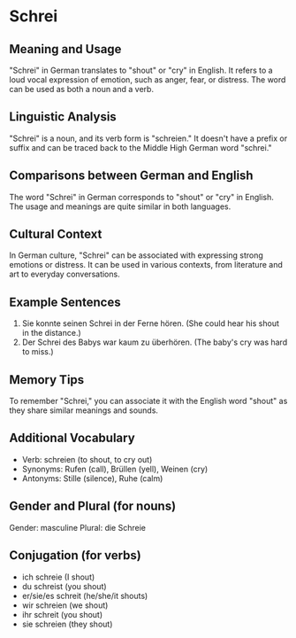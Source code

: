 # Schrei
## Meaning and Usage
"Schrei" in German translates to "shout" or "cry" in English. It refers to a loud vocal expression of emotion, such as anger, fear, or distress. The word can be used as both a noun and a verb.

## Linguistic Analysis
"Schrei" is a noun, and its verb form is "schreien." It doesn't have a prefix or suffix and can be traced back to the Middle High German word "schrei."

## Comparisons between German and English
The word "Schrei" in German corresponds to "shout" or "cry" in English. The usage and meanings are quite similar in both languages.

## Cultural Context
In German culture, "Schrei" can be associated with expressing strong emotions or distress. It can be used in various contexts, from literature and art to everyday conversations.

## Example Sentences
1. Sie konnte seinen Schrei in der Ferne hören. (She could hear his shout in the distance.)
2. Der Schrei des Babys war kaum zu überhören. (The baby's cry was hard to miss.)

## Memory Tips
To remember "Schrei," you can associate it with the English word "shout" as they share similar meanings and sounds.

## Additional Vocabulary
- Verb: schreien (to shout, to cry out)
- Synonyms: Rufen (call), Brüllen (yell), Weinen (cry)
- Antonyms: Stille (silence), Ruhe (calm)

## Gender and Plural (for nouns)
Gender: masculine
Plural: die Schreie

## Conjugation (for verbs)
- ich schreie (I shout)
- du schreist (you shout)
- er/sie/es schreit (he/she/it shouts)
- wir schreien (we shout)
- ihr schreit (you shout)
- sie schreien (they shout)